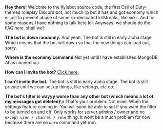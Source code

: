 __**Hey there!**__ 
Welcome to the Kylebot source code, the first Call of Duty-themed roleplay Discord bot, not much rp but it has and got economy which is just to prevent abuse of some rp-dedicated killstreaks, like `nuke`. And for some reasons I have nothing to talk here lol. Anyways, we should do the FAQ here, shall we?



**The bot is down randomly.**
And yeah. The bot is still in early alpha stage. Which means that the bot will down so that the new things can load out, sorry. 

**Where is the economy command**
Not yet until I have established MongoDB Atlas connection.

**How can I invite the bot?**
[Click here.](https://web.nefomemes.repl.co/kylebot/invite)

**I can't invite the bot.**
The bot is still in early alpha stage. The bot is still private until we can set up things, like settings, etc etc.

**The bot's filter is wayyy worse than any other bot (which means a lot of my messages got deleted)**\n
That's your problem. Not mine. When the settings feature coming in. You will soon be able to set if you want the filter to be turned on and off. Only works for server admins / owner and no `except user / channel / role` thing. It wont be a much problem for now because there are no `warn` command yet.\n\n

